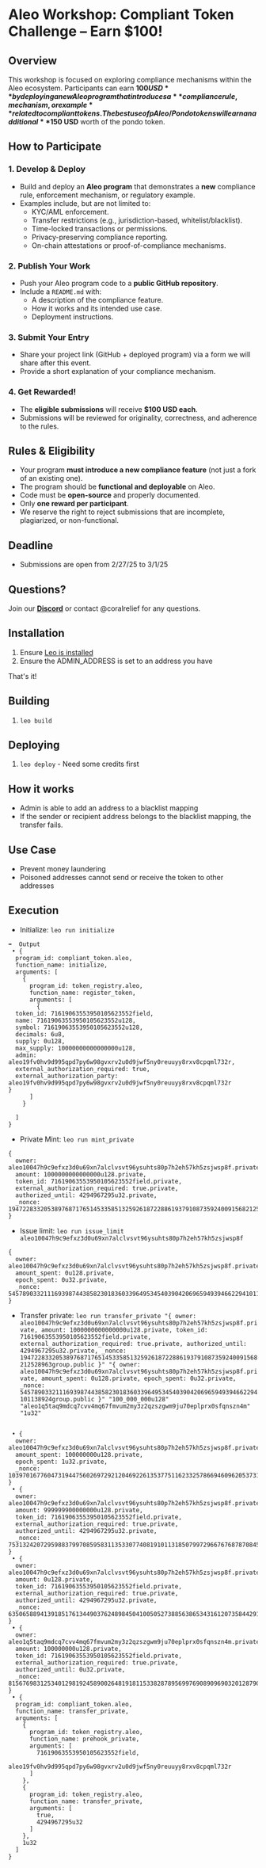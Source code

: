 # **Aleo Workshop: Compliant Token Challenge – Earn $100!**  

## **Overview**  
This workshop is focused on exploring compliance mechanisms within the Aleo ecosystem. Participants can earn **$100 USD** by deploying a new Aleo program that introduces a **compliance rule, mechanism, or example** related to compliant tokens. The best use of pAleo/Pondo tokens will earn an additional **$150 USD** worth of the pondo token.

## **How to Participate**  
### 1. Develop & Deploy  
- Build and deploy an **Aleo program** that demonstrates a **new** compliance rule, enforcement mechanism, or regulatory example.  
- Examples include, but are not limited to:
  - KYC/AML enforcement.
  - Transfer restrictions (e.g., jurisdiction-based, whitelist/blacklist).  
  - Time-locked transactions or permissions.  
  - Privacy-preserving compliance reporting.  
  - On-chain attestations or proof-of-compliance mechanisms.

### 2. Publish Your Work  
- Push your Aleo program code to a **public GitHub repository**.  
- Include a `README.md` with:  
  - A description of the compliance feature.  
  - How it works and its intended use case.  
  - Deployment instructions.

### 3. Submit Your Entry  
- Share your project link (GitHub + deployed program) via a form we will share after this event.  
- Provide a short explanation of your compliance mechanism.  

### 4. Get Rewarded!  
- The **eligible submissions** will receive **$100 USD each**.  
- Submissions will be reviewed for originality, correctness, and adherence to the rules.

## **Rules & Eligibility**  
- Your program **must introduce a new compliance feature** (not just a fork of an existing one).  
- The program should be **functional and deployable** on Aleo.  
- Code must be **open-source** and properly documented.  
- Only **one reward per participant**.  
- We reserve the right to reject submissions that are incomplete, plagiarized, or non-functional.

## **Deadline**  
- Submissions are open from 2/27/25 to 3/1/25  

## **Questions?**  
Join our [**Discord**](https://link.leo.app/discord) or contact @coralrelief for any questions.

## Installation

1. Ensure [Leo is installed](https://github.com/ProvableHQ/leo)
2. Ensure the ADMIN_ADDRESS is set to an address you have

That's it!

## Building

1. `leo build`

## Deploying

1. `leo deploy` - Need some credits first

## How it works
- Admin is able to add an address to a blacklist mapping
- If the sender or recipient address belongs to the blacklist mapping, the transfer fails.

## Use Case
- Prevent money laundering 
- Poisoned addresses cannot send or receive the token to other addresses


## Execution

- Initialize: `leo run initialize`
```
➡️  Output
 • {
  program_id: compliant_token.aleo,
  function_name: initialize,
  arguments: [
    {
      program_id: token_registry.aleo,
      function_name: register_token,
      arguments: [
        {
  token_id: 71619063553950105623552field,
  name: 71619063553950105623552u128,
  symbol: 71619063553950105623552u128,
  decimals: 6u8,
  supply: 0u128,
  max_supply: 10000000000000000u128,
  admin: aleo19fv0hv9d995qpd7py6w98gvxrv2u0d9jwf5ny0reuuyy8rxv8cpqml732r,
  external_authorization_required: true,
  external_authorization_party: aleo19fv0hv9d995qpd7py6w98gvxrv2u0d9jwf5ny0reuuyy8rxv8cpqml732r
}
      ]
    }
  
  ]
}
```
- Private Mint: `leo run mint_private`
```
{
  owner: aleo10047h9c9efxz3d0u69xn7alclvsvt96ysuhts80p7h2eh57kh5zsjwsp8f.private,
  amount: 1000000000000000u128.private,
  token_id: 71619063553950105623552field.private,
  external_authorization_required: true.private,
  authorized_until: 4294967295u32.private,
  _nonce: 1947228332053897687176514533585132592618722886193791087359240091568212528963group.public
}
```
- Issue limit: `leo run issue_limit aleo10047h9c9efxz3d0u69xn7alclvsvt96ysuhts80p7h2eh57kh5zsjwsp8f`
```
{
  owner: aleo10047h9c9efxz3d0u69xn7alclvsvt96ysuhts80p7h2eh57kh5zsjwsp8f.private,
  amount_spent: 0u128.private,
  epoch_spent: 0u32.private,
  _nonce: 5457890332111693987443858230183603396495345403904206965949394662294101138924group.public
}
```
- Transfer private: `leo run transfer_private "{
  owner: aleo10047h9c9efxz3d0u69xn7alclvsvt96ysuhts80p7h2eh57kh5zsjwsp8f.private,
  amount: 1000000000000000u128.private,
  token_id: 71619063553950105623552field.private,
  external_authorization_required: true.private,
  authorized_until: 4294967295u32.private,
  _nonce: 1947228332053897687176514533585132592618722886193791087359240091568212528963group.public
}" "{
  owner: aleo10047h9c9efxz3d0u69xn7alclvsvt96ysuhts80p7h2eh57kh5zsjwsp8f.private,
  amount_spent: 0u128.private,
  epoch_spent: 0u32.private,
  _nonce: 5457890332111693987443858230183603396495345403904206965949394662294101138924group.public
}" "100_000_000u128" "aleo1q5taq9mdcq7cvv4mq67fmvum2my3z2qzszgwm9ju70eplprx0sfqnszn4m" "1u32"`
```

 • {
  owner: aleo10047h9c9efxz3d0u69xn7alclvsvt96ysuhts80p7h2eh57kh5zsjwsp8f.private,
  amount_spent: 100000000u128.private,
  epoch_spent: 1u32.private,
  _nonce: 103970167760473194475602697292120469226135377511623325786694609620537314099group.public
}
 • {
  owner: aleo10047h9c9efxz3d0u69xn7alclvsvt96ysuhts80p7h2eh57kh5zsjwsp8f.private,
  amount: 999999900000000u128.private,
  token_id: 71619063553950105623552field.private,
  external_authorization_required: true.private,
  authorized_until: 4294967295u32.private,
  _nonce: 7531324207295988379970859583113533077408191011318507997296676768787084560635group.public
}
 • {
  owner: aleo10047h9c9efxz3d0u69xn7alclvsvt96ysuhts80p7h2eh57kh5zsjwsp8f.private,
  amount: 0u128.private,
  token_id: 71619063553950105623552field.private,
  external_authorization_required: true.private,
  authorized_until: 4294967295u32.private,
  _nonce: 6350658894139185176134490376248984504100505273885638653431612073584429192106group.public
}
 • {
  owner: aleo1q5taq9mdcq7cvv4mq67fmvum2my3z2qzszgwm9ju70eplprx0sfqnszn4m.private,
  amount: 100000000u128.private,
  token_id: 71619063553950105623552field.private,
  external_authorization_required: true.private,
  authorized_until: 0u32.private,
  _nonce: 8156769831253401298192458900264819181153382878956997690890969032012879084482group.public
}
 • {
  program_id: compliant_token.aleo,
  function_name: transfer_private,
  arguments: [
    {
      program_id: token_registry.aleo,
      function_name: prehook_private,
      arguments: [
        71619063553950105623552field,
        aleo19fv0hv9d995qpd7py6w98gvxrv2u0d9jwf5ny0reuuyy8rxv8cpqml732r
      ]
    },
    {
      program_id: token_registry.aleo,
      function_name: transfer_private,
      arguments: [
        true,
        4294967295u32
      ]
    },
    1u32
  ]
}
```